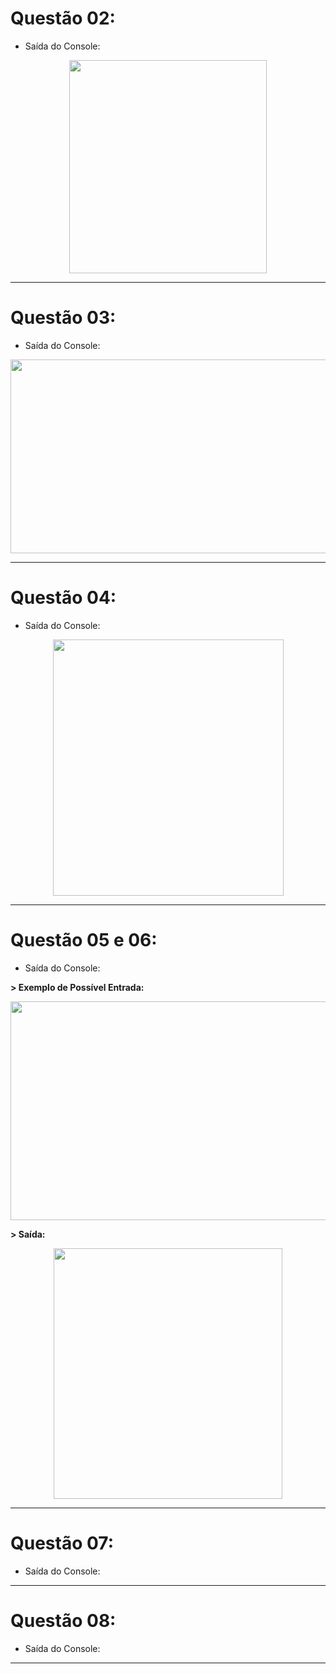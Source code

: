 # Questão 02:

- Saída do Console: 

<p align="center">
  <img width="316" height="341" src="https://user-images.githubusercontent.com/114815898/215292577-e9ea6a35-ef0e-49df-bbff-d9dfab804a94.png">
</p>

---

# Questão 03:

- Saída do Console:

<p align="center">
  <img width="814" height="310" src="https://user-images.githubusercontent.com/114815898/215293537-1b798a23-2ac2-436a-bb3c-fe13f23113ec.png">
</p>

---

# Questão 04:

- Saída do Console: 

<p align="center">
  <img width="369" height="410" src="https://user-images.githubusercontent.com/114815898/215294615-e55a42b4-cd61-4a5a-8abd-2c2d32c10853.png">
</p>

---

# Questão 05 e 06:

- Saída do Console:

**> Exemplo de Possível Entrada:**

<p align="center">
  <img width="957" height="350" src="https://user-images.githubusercontent.com/114815898/215297309-718975ab-8342-4985-a9c8-366c458128a7.png">
</p>

**> Saída:**

<p align="center">
  <img width="366" height="401" src="https://user-images.githubusercontent.com/114815898/215297304-14777c2d-7466-4dcb-b1a5-8a96fe956f27.png">
</p>

---

# Questão 07:

- Saída do Console: 

---

# Questão 08:

- Saída do Console: 

---
